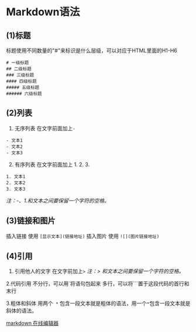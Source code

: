 # Markdown语法
## (1)标题
 标题使用不同数量的"#"来标识是什么层级，可以对应于HTML里面的H1-H6
```
# 一级标题
## 二级标题
### 三级标题
#### 四级标题
##### 五级标题
###### 六级标题
```

## (2)列表
1. 无序列表
在文字前面加上` - `
```
- 文本1
- 文本2
- 文本3
```

2. 有序列表
在文字前面加上 1. 2. 3.
```
1. 文本1
2. 文本2
3. 文本3
```

*注：-、1.和文本之间要保留一个字符的空格。*

## (3)链接和图片
插入链接 使用 ` [显示文本](链接地址) ` 
插入图片 使用 ` ![](图片链接地址) `

## (4)引用
1. 引用他人的文字 在文字前加上` > `
*注：> 和文本之间要保留一个字符的空格。*

2.代码引用 
不分行，可以用`将语句包起来
多行，可以将```置于这段代码的首行和末行

3.粗体和斜体
用两个` *` 包含一段文本就是粗体的语法，用一个` * `包含一段文本就是斜体的语法。

[markdown 在线编辑器]( http://maxiang.info/)


